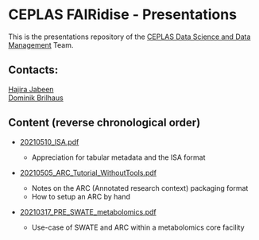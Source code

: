 # CEPLAS FAIRidise - Presentations

This is the presentations repository of the [CEPLAS Data Science and Data Management](https://www.ceplas.eu/en/research/data-science-and-data-management/) Team. 

## Contacts: 

[Hajira Jabeen](mailto:hajira.jabeen@uni-koeln.de)  
[Dominik Brilhaus](mailto:dominik.brilhaus@hhu.de)

## Content (reverse chronological order)

- [20210510_ISA.pdf](20210510_ISA.pdf)
  - Appreciation for tabular metadata and the ISA format 

- [20210505_ARC_Tutorial_WithoutTools.pdf](20210505_ARC_Tutorial_WithoutTools.pdf)
  - Notes on the ARC (Annotated research context) packaging format
  - How to setup an ARC by hand 
  
- [20210317_PRE_SWATE_metabolomics.pdf](20210317_PRE_SWATE_metabolomics.pdf)
  - Use-case of SWATE and ARC within a metabolomics core facility
  


